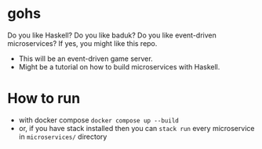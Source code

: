 # gohs
Do you like Haskell? Do you like baduk? Do you like event-driven microservices? If yes, you might like this repo.

* This will be an event-driven game server. 
* Might be a tutorial on how to build microservices with Haskell.
  
# How to run
 * with docker compose `docker compose up --build`
 * or, if you have stack installed then you can `stack run` every microservice in `microservices/` directory
